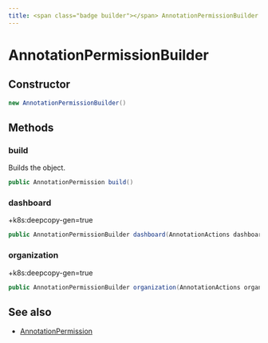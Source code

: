 ```yaml
---
title: <span class="badge builder"></span> AnnotationPermissionBuilder
---
```

# <span class="badge builder"></span> AnnotationPermissionBuilder

## Constructor

```java
new AnnotationPermissionBuilder()
```
## Methods

### <span class="badge object-method"></span> build

Builds the object.

```java
public AnnotationPermission build()
```

### <span class="badge object-method"></span> dashboard

+k8s:deepcopy-gen=true

```java
public AnnotationPermissionBuilder dashboard(AnnotationActions dashboard)
```

### <span class="badge object-method"></span> organization

+k8s:deepcopy-gen=true

```java
public AnnotationPermissionBuilder organization(AnnotationActions organization)
```

## See also

 * <span class="badge object-type-class"></span> [AnnotationPermission](./object-AnnotationPermission.md)
